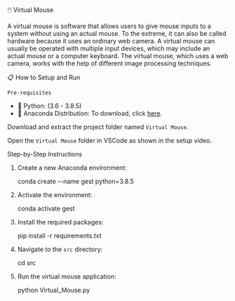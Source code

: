 

  🖱️ Virtual Mouse

A virtual mouse is software that allows users to give mouse inputs to a system without using an actual mouse. To the extreme, it can also be called hardware because it uses an ordinary web camera. A virtual mouse can usually be operated with multiple input devices, which may include an actual mouse or a computer keyboard. The virtual mouse, which uses a web camera, works with the help of different image processing techniques.

   📋 How to Setup and Run

    Pre-requisites

- 🐍 Python: (3.6 - 3.8.5)
- 🐍 Anaconda Distribution: To download, click [here](https://www.anaconda.com/products/individual).

Download and extract the project folder named `Virtual Mouse`.

Open the `Virtual Mouse` folder in VSCode as shown in the setup video.

   Step-by-Step Instructions

1. Create a new Anaconda environment:
    
    conda create --name gest python=3.8.5
   

2. Activate the environment:
     
    conda activate gest
   

3. Install the required packages:
    
    pip install -r requirements.txt
    

4. Navigate to the `src` directory:
   
    cd src
    

5. Run the virtual mouse application:
   
    python Virtual_Mouse.py
    
 